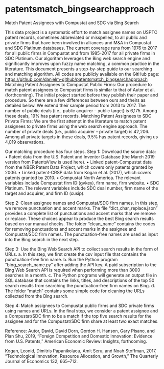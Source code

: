 # patentsmatch_bingsearchapproach
Match Patent Assignees with Compustat and SDC via Bing Search 

This data project is a systematic effort to match assignee names on USPTO patent records, sometimes abbreviated or misspelled, to all public and private firms that have been involved in alliances and M&A in Compustat and SDC Platinum databases. The current coverage runs from 1976 to 2017 for all public firms in Compustat and from 1985-2017 for all private firms in SDC Platinum. 
Our algorithm leverages the Bing web search engine and significantly improves upon fuzzy name matching, a common practice in the literature. This document presents a step-by-step guide to our searching and matching algorithm. All codes are publicly available on the GitHub page:
https://github.com/danielm-github/patentsmatch_bingsearchapproach
Matching Patent Assignees to Compustat Public Firms: 
Our procedure to match patent assignees to Compustat firms is similar to that of Autor et al. (forthcoming). The initial project started before they publish their paper and procedure. So there are a few differences between ours and theirs as detailed below. We extend their sample period from 2013 to 2017. The number of public deals (i.e., public acquirer – public target) is 6,175. Among these deals, 19% has patent records. 
Matching Patent Assignees to SDC Private Firms: 
We are the first attempt in the literature to match patent assignees to private firms using the web search engine approach. The number of private deals (i.e., public acquirer – private target) is 42,206. Among all private targets in these deals, 9.5% has patent records, giving us 4,019 observations. 

Our matching procedure has four steps.
Step 1: Download the source data:
• Patent data from the U.S. Patent and Inventor Database (the March 2019 version from PatentsView is used here).
• Linked patent-Compustat data from the NBER Patent Data Project, which covers only patents granted by 2006.
• Linked patent-CRSP data from Kogan et al. (2017), which covers patents granted by 2010.
• Compustat North America. The relevant variables include Compustat firm ID (gvkey), firm name, firm website.
• SDC Platinum. The relevant variables include SDC deal number, firm name of the target and acquirer, and firm ID (cusip).

Step 2: Clean assignee names and Compustat/SDC firm names.
In this step, we remove punctuation and accent marks. The file “dict_char_replace.json” provides a complete list of punctuations and accent marks that we remove or replace. These choices appear to produce the best Bing search results based on our manual checks. The folder “clean_name” contains the codes for removing punctuations and accent marks in the assignee and Compustat/SDC firm names. The punctuation-free names are used as input into the Bing search in the next step.

Step 3: Use the Bing Web Search API to collect search results in the form of URLs.
a. In this step, we first create the csv input file that contains the punctuation-free firm name.
b. Run the Python program “bing_search_name.py” after adding the API key. A paid subscription to the Bing Web Search API is required when performing more than 3000 searches in a month. 
c. The Python programs will generate an output file in SQL database that contains the links, titles, and descriptions of the top 50 search results from searching the punctuation-free firm names on Bing. 
d. The folder “match” contains some simple code for cleaning the URLs collected from the Bing search.

Step 4: Match assignees to Compustat public firms and SDC private firms using names and URLs.
In the final step, we consider a patent assignee and a Compustat/SDC firm to be a match if the top five search results for the assignee and for the Compustat/SDC firm share at least two exact matches.

Reference:
Autor, David, David Dorn, Gordon H. Hanson, Gary Pisano, and Pian Shu, 2019, “Foreign Competition and Domestic Innovation: Evidence from U.S. Patents,” American Economic Review: Insights, forthcoming.

Kogan, Leonid, Dimitris Papanikolaou, Amit Seru, and Noah Stoffman, 2017, “Technological Innovation, Resource Allocation, and Growth,” The Quarterly Journal of Economics 132, 665–712.
